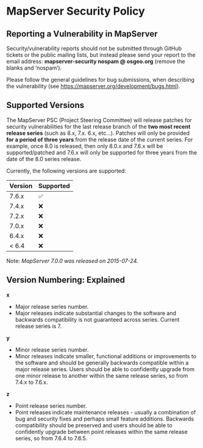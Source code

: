 # MapServer Security Policy

## Reporting a Vulnerability in MapServer

Security/vulnerability reports should not be submitted through GitHub tickets or the public mailing lists, but instead please send your report 
to the email address: **mapserver-security nospam @ osgeo.org** (remove the blanks and ‘nospam’).  

Please follow the general guidelines for bug 
submissions, when describing the vulnerability (see https://mapserver.org/development/bugs.html).

## Supported Versions

The MapServer PSC (Project Steering Committee) will release patches for security vulnerabilities 
for the last release branch of the **two most recent release series** (such as 8.x, 7.x. 6.x, etc...). 
Patches will only be provided **for a period of three years** from the release date of the current series.
For example, once 8.0 is released, then only 8.0.x and 7.6.x will be supported/patched and 7.6.x will
only be supported for three years from the date of the 8.0 series release.

Currently, the following versions are supported:

| Version | Supported          |
| ------- | ------------------ |
| 7.6.x   | :white_check_mark: |
| 7.4.x   | :x:                |
| 7.2.x   | :x:                |
| 7.0.x   | :x:                |
| 6.4.x   | :x:                |
| < 6.4   | :x:                |

Note: _MapServer 7.0.0 was released on 2015-07-24._

## Version Numbering: Explained

**x**
- Major release series number.
- Major releases indicate substantial changes to the software and 
  backwards compatibility is not guaranteed across series. Current 
  release series is 7.

**y**
- Minor release series number.
- Minor releases indicate smaller, functional additions or improvements 
  to the software and should be generally backwards compatible within a 
  major release series. Users should be able to confidently upgrade 
  from one minor release to another within the same release series, so 
  from 7.4.x to 7.6.x.

**z**
- Point release series number.
- Point releases indicate maintenance releases - usually a combination of 
  bug and security fixes and perhaps small feature additions. Backwards 
  compatibility should be preserved and users should be able to confidently 
  upgrade between point releases within the same release series, 
  so from 7.6.4 to 7.6.5.

